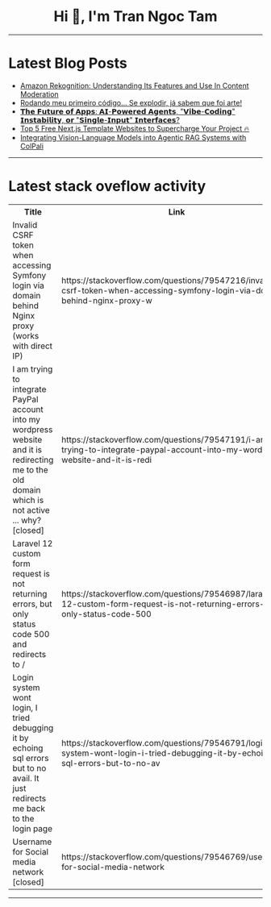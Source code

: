 <h1 align="center">Hi 👋, I'm Tran Ngoc Tam</h1>

---

# Latest Blog Posts 
<!-- BLOG-POST-LIST:START -->
- [Amazon Rekognition: Understanding Its Features and Use In Content Moderation](https://dev.to/lindiwe09/amazon-rekognition-understanding-its-features-and-use-in-content-moderation-1g0)
- [Rodando meu primeiro código... Se explodir, já sabem que foi arte!](https://dev.to/cristianeoliveira/rodando-meu-primeiro-codigo-se-explodir-ja-sabem-que-foi-arte-3io0)
- [𝗧𝗵𝗲 𝗙𝘂𝘁𝘂𝗿𝗲 𝗼𝗳 𝗔𝗽𝗽𝘀: 𝗔𝗜-𝗣𝗼𝘄𝗲𝗿𝗲𝗱 𝗔𝗴𝗲𝗻𝘁𝘀, &quot;𝗩𝗶𝗯𝗲-𝗖𝗼𝗱𝗶𝗻𝗴&quot; 𝗜𝗻𝘀𝘁𝗮𝗯𝗶𝗹𝗶𝘁𝘆, 𝗼𝗿 &quot;𝗦𝗶𝗻𝗴𝗹𝗲-𝗜𝗻𝗽𝘂𝘁&quot; 𝗜𝗻𝘁𝗲𝗿𝗳𝗮𝗰𝗲𝘀?](https://dev.to/mazzaracm/--1obh)
- [Top 5 Free Next.js Template Websites to Supercharge Your Project 🔥](https://dev.to/joodi/top-5-free-nextjs-template-websites-to-supercharge-your-project-31jf)
- [Integrating Vision-Language Models into Agentic RAG Systems with ColPali](https://dev.to/aws/beyond-text-building-intelligent-document-agents-with-vision-language-models-and-colpali-and-oc)
<!-- BLOG-POST-LIST:END -->

---

# Latest stack oveflow activity
<table>
  <tr><th>Title</th><th>Link</th></tr>
  <!-- STACKOVERFLOW:START --><tr><td>Invalid CSRF token when accessing Symfony login via domain behind Nginx proxy &lpar;works with direct IP&rpar;</td><td>https://stackoverflow.com/questions/79547216/invalid-csrf-token-when-accessing-symfony-login-via-domain-behind-nginx-proxy-w</td></tr><tr><td>I am trying to integrate PayPal account into my wordpress website and it is redirecting me to the old domain which is not active ... why? [closed]</td><td>https://stackoverflow.com/questions/79547191/i-am-trying-to-integrate-paypal-account-into-my-wordpress-website-and-it-is-redi</td></tr><tr><td>Laravel 12 custom form request is not returning errors, but only status code 500 and redirects to /</td><td>https://stackoverflow.com/questions/79546987/laravel-12-custom-form-request-is-not-returning-errors-but-only-status-code-500</td></tr><tr><td>Login system wont login, I tried debugging it by echoing sql errors but to no avail. It just redirects me back to the login page</td><td>https://stackoverflow.com/questions/79546791/login-system-wont-login-i-tried-debugging-it-by-echoing-sql-errors-but-to-no-av</td></tr><tr><td>Username for Social media network [closed]</td><td>https://stackoverflow.com/questions/79546769/username-for-social-media-network</td></tr><!-- STACKOVERFLOW:END -->
</table>

---


